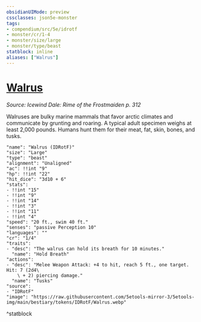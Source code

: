 ```yaml
---
obsidianUIMode: preview
cssclasses: json5e-monster
tags:
- compendium/src/5e/idrotf
- monster/cr/1-4
- monster/size/large
- monster/type/beast
statblock: inline
aliases: ["Walrus"]
---
```

# [Walrus](Mechanics\bestiary\beast/walrus-idrotf.md)
*Source: Icewind Dale: Rime of the Frostmaiden p. 312*  

Walruses are bulky marine mammals that favor arctic climates and communicate by grunting and roaring. A typical adult specimen weighs at least 2,000 pounds. Humans hunt them for their meat, fat, skin, bones, and tusks.

```statblock
"name": "Walrus (IDRotF)"
"size": "Large"
"type": "beast"
"alignment": "Unaligned"
"ac": !!int "9"
"hp": !!int "22"
"hit_dice": "3d10 + 6"
"stats":
- !!int "15"
- !!int "9"
- !!int "14"
- !!int "3"
- !!int "11"
- !!int "4"
"speed": "20 ft., swim 40 ft."
"senses": "passive Perception 10"
"languages": ""
"cr": "1/4"
"traits":
- "desc": "The walrus can hold its breath for 10 minutes."
  "name": "Hold Breath"
"actions":
- "desc": "Melee Weapon Attack: +4 to hit, reach 5 ft., one target. Hit: 7 (2d4\
    \ + 2) piercing damage."
  "name": "Tusks"
"source":
- "IDRotF"
"image": "https://raw.githubusercontent.com/5etools-mirror-3/5etools-img/main/bestiary/tokens/IDRotF/Walrus.webp"
```
^statblock